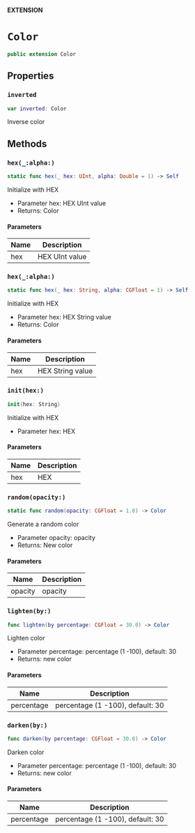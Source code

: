 **EXTENSION**

# `Color`
```swift
public extension Color
```

## Properties
### `inverted`

```swift
var inverted: Color
```

Inverse color

## Methods
### `hex(_:alpha:)`

```swift
static func hex(_ hex: UInt, alpha: Double = 1) -> Self
```

Initialize with HEX
- Parameter hex: HEX UInt value
- Returns: Color

#### Parameters

| Name | Description |
| ---- | ----------- |
| hex | HEX UInt value |

### `hex(_:alpha:)`

```swift
static func hex(_ hex: String, alpha: CGFloat = 1) -> Self
```

Initialize with HEX
- Parameter hex: HEX String value
- Returns: Color

#### Parameters

| Name | Description |
| ---- | ----------- |
| hex | HEX String value |

### `init(hex:)`

```swift
init(hex: String)
```

Initialize with HEX
- Parameter hex: HEX

#### Parameters

| Name | Description |
| ---- | ----------- |
| hex | HEX |

### `random(opacity:)`

```swift
static func random(opacity: CGFloat = 1.0) -> Color
```

Generate a random color
- Parameter opacity: opacity
- Returns: New color

#### Parameters

| Name | Description |
| ---- | ----------- |
| opacity | opacity |

### `lighten(by:)`

```swift
func lighten(by percentage: CGFloat = 30.0) -> Color
```

Lighten color
- Parameter percentage: percentage (1 -100), default: 30
- Returns: new color

#### Parameters

| Name | Description |
| ---- | ----------- |
| percentage | percentage (1 -100), default: 30 |

### `darken(by:)`

```swift
func darken(by percentage: CGFloat = 30.0) -> Color
```

Darken color
- Parameter percentage: percentage (1 -100), default: 30
- Returns: new color

#### Parameters

| Name | Description |
| ---- | ----------- |
| percentage | percentage (1 -100), default: 30 |